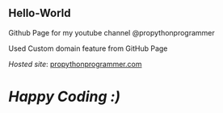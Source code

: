 ## Hello-World
Github Page for my youtube channel @propythonprogrammer

Used Custom domain feature from GitHub Page 

_Hosted site_: [propythonprogrammer.com](https://propythonprogrammer.com)

# _Happy Coding :)_